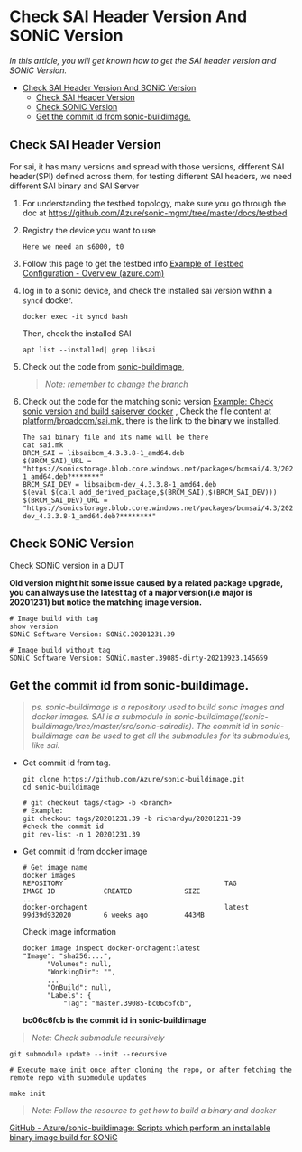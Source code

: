 # Check SAI Header Version And SONiC Version
*In this article, you will get known how to get the SAI header version and SONiC Version.*

- [Check SAI Header Version And SONiC Version](#check-sai-header-version-and-sonic-version)
  - [Check SAI Header Version](#check-sai-header-version)
  - [Check SONiC Version](#check-sonic-version)
  - [Get the commit id from sonic-buildimage.](#get-the-commit-id-from-sonic-buildimage)

## Check SAI Header Version

For sai, it has many versions and spread with those versions, different SAI header(SPI) defined across them, for testing different SAI headers, we need different SAI binary and SAI Server
	
1. For understanding the testbed topology, make sure you go through the doc at 
https://github.com/Azure/sonic-mgmt/tree/master/docs/testbed
2. Registry the device you want to use
   ```
   Here we need an s6000, t0
   ```
3. Follow this page to get the testbed info 
[Example of Testbed Configuration - Overview (azure.com)](https://github.com/Azure/sonic-mgmt/blob/master/docs/testbed/README.testbed.Example.Config.md)

4. log in to a sonic device, and check the installed sai version within a `syncd` docker.
   ```
   docker exec -it syncd bash
   ```
   Then, check the installed SAI
   ```
   apt list --installed| grep libsai
   ```
5. Check out the code from [sonic-buildimage](https://github.com/Azure/sonic-buildimage.git), 
   > *Note: remember to change the branch*
6. Check out the code for the matching sonic version [Example: Check sonic version and build saiserver docker](CheckVersion.md#check-sonic-version) ,
Check the file content at [platform/broadcom/sai.mk](https://github.com/Azure/sonic-buildimage/blob/master/platform/broadcom/sai.mk), there is the link to the binary we installed.
   ```
   The sai binary file and its name will be there
   cat sai.mk
   BRCM_SAI = libsaibcm_4.3.3.8-1_amd64.deb
   $(BRCM_SAI)_URL = "https://sonicstorage.blob.core.windows.net/packages/bcmsai/4.3/202012/libsaibcm_4.3.3.8-1_amd64.deb?*******"
   BRCM_SAI_DEV = libsaibcm-dev_4.3.3.8-1_amd64.deb
   $(eval $(call add_derived_package,$(BRCM_SAI),$(BRCM_SAI_DEV)))
   $(BRCM_SAI_DEV)_URL = "https://sonicstorage.blob.core.windows.net/packages/bcmsai/4.3/202012/libsaibcm-dev_4.3.3.8-1_amd64.deb?********"
   ```

## Check SONiC Version

Check SONiC version in a DUT

   **Old version might hit some issue caused by a related package upgrade, you can always use the latest tag of a major version(i.e major is 20201231) but notice the matching image version.**

   ```
   # Image build with tag
   show version
   SONiC Software Version: SONiC.20201231.39
   ```
   ```
   # Image build without tag
   SONiC Software Version: SONiC.master.39085-dirty-20210923.145659
   ```


##  Get the commit id from sonic-buildimage.

   > *ps. sonic-buildimage is a repository used to build sonic images and docker images. SAI is a submodule in sonic-buildimage(/sonic-buildimage/tree/master/src/sonic-sairedis). The commit id in sonic-buildimage can be used to get all the submodules for its submodules, like sai.*

   - Get commit id from tag.

      ```	
      git clone https://github.com/Azure/sonic-buildimage.git
      cd sonic-buildimage

      # git checkout tags/<tag> -b <branch>
      # Example:
      git checkout tags/20201231.39 -b richardyu/20201231-39
      #check the commit id
      git rev-list -n 1 20201231.39
      ```
   - Get commit id from docker image
      ```
      # Get image name
      docker images
      REPOSITORY                                        TAG                                  IMAGE ID            CREATED             SIZE   
      ...   
      docker-orchagent                                  latest                               99d39d932020        6 weeks ago         443MB
      ```
      Check image information
      ```
      docker image inspect docker-orchagent:latest
      "Image": "sha256:...",
            "Volumes": null,
            "WorkingDir": "",
            ...
            "OnBuild": null,
            "Labels": {
                "Tag": "master.39085-bc06c6fcb",

      ```
      **bc06c6fcb is the commit id in sonic-buildimage** 

   > *Note: Check submodule recursively*
   ```
   git submodule update --init --recursive

   # Execute make init once after cloning the repo, or after fetching the remote repo with submodule updates

   make init
   ```
   > *Note: Follow the resource to get how to build a binary and docker*

   [GitHub - Azure/sonic-buildimage: Scripts which perform an installable binary image build for SONiC](https://github.com/Azure/sonic-buildimage)

